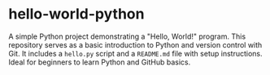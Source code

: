 # hello-world-python
A simple Python project demonstrating a "Hello, World!" program. This repository serves as a basic introduction to Python and version control with Git. It includes a `hello.py` script and a `README.md` file with setup instructions. Ideal for beginners to learn Python and GitHub basics.
